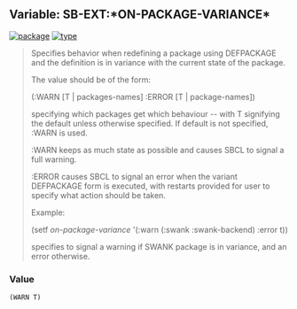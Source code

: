 ## Variable: SB-EXT:\*ON-PACKAGE-VARIANCE\*
[![package](https://img.shields.io/badge/Package-SB--EXT-5f9ea0.svg?style=social&colorA=999999)](../) [![type](https://img.shields.io/badge/Type-Variable-5f9ea0.svg?style=social&colorA=999999)](../#variable) 

> Specifies behavior when redefining a package using DEFPACKAGE and the
> definition is in variance with the current state of the package.
> 
> The value should be of the form:
> 
> (:WARN [T | packages-names] :ERROR [T | package-names])
> 
> specifying which packages get which behaviour -- with T signifying the default unless
> otherwise specified. If default is not specified, :WARN is used.
> 
> :WARN keeps as much state as possible and causes SBCL to signal a full warning.
> 
> :ERROR causes SBCL to signal an error when the variant DEFPACKAGE form is executed,
> with restarts provided for user to specify what action should be taken.
> 
> Example:
> 
> (setf *on-package-variance* '(:warn (:swank :swank-backend) :error t))
> 
> specifies to signal a warning if SWANK package is in variance, and an error otherwise.

### Value
```
(WARN T)
```
